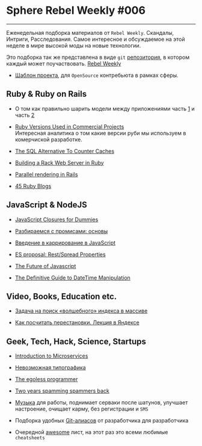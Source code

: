 # Sphere Rebel Weekly #006
----

Еженедельная подборка материалов от `Rebel Weekly`. Скандалы, Интриги, Расследования.
Самое интересное и обсуждаемое на этой неделе в мире высокой моды на новые технологии.

Это подборка так же представлена в виде `git` [репозитория](https://github.com/SphereSoftware/weekly), в котором каждый может
поучаствовать. [Rebel Weekly](https://github.com/SphereSoftware/weekly)

* [Шаблон проекта](https://github.com/SphereSoftware/open-source-template), для `OpenSource` контребьюта в рамках сферы.

## Ruby & Ruby on Rails

* О том как правильно шарить модели между приложениями часть [1](http://www.akitaonrails.com/2016/10/03/sharing-models-between-rails-apps-part-1) и часть [2](http://www.akitaonrails.com/2016/10/03/sharing-models-between-rails-apps-part-2)

* [Ruby Versions Used in Commercial Projects](https://semaphoreci.com/blog/2016/10/04/ruby-versions-used-in-commercial-projects-2016-edition.html)<br/>
Интересная аналитика о том какие версии руби мы используем в комерчиской разработке.

* [The SQL Alternative To Counter Caches](https://medium.com/@eric.programmer/the-sql-alternative-to-counter-caches-59e2098b7d7#.9h6xjv457)

* [Building a Rack Web Server in Ruby](https://ksylvest.com/posts/2016-10-04/building-a-rack-web-server-in-ruby)

* [Parallel rendering in Rails](http://antulik.com/posts/2016-10-02-parallel-rendering-in-rails.html)

* [45 Ruby Blogs](http://blog.honeypot.io/45-ruby-blogs)

## JavaScript & NodeJS

* [JavaScript Closures for Dummies](http://stackoverflow.com/questions/111102/how-do-javascript-closures-work?answertab=active#tab-top)

* [Разбираемся с промисами: основы](http://prgssr.ru/development/razbiraemsya-s-promisami-osnovy.html)

* [Введение в каррирование в JavaScript](http://prgssr.ru/development/vvedenie-v-karrirovanie-v-javascript.html)

* [ES proposal: Rest/Spread Properties](http://www.2ality.com/2016/10/rest-spread-properties.html)

* [The Future of Javascript](https://www.youtube.com/watch?v=njyofk1BX5U)

* [The Definitive Guide to DateTime Manipulation](https://www.toptal.com/software/definitive-guide-to-datetime-manipulation)

## Video, Books, Education etc.

* [Задача на поиск «волшебного» индекса в массиве](https://tproger.ru/problems/magic-index-search/)

* [Как посчитать перестановки. Лекция в Яндексе](https://habrahabr.ru/company/yandex/blog/311480/)

## Geek, Tech, Hack, Science, Startups

* [Introduction to Microservices](https://www.nginx.com/blog/introduction-to-microservices/)

* [Невозможная типографика](http://prgssr.ru/development/nevozmozhnaya-tipografika.html)

* [The egoless programmer](https://8thlight.com/blog/daniel-irvine/2016/09/30/the-egoless-programmer.html)

* [Two years spamming spammers back](https://medium.com/@beweinreich/two-years-spamming-spammers-back-2e734ce9593c#.2noflcy0g)

* [Музыка](http://musicforprogramming.net/) для работы, поднимает серваки после шатунов, улучшает настроение, очищает карму, без регистрации и `SMS`

* Подборка удобных [Git-алиасов](https://tproger.ru/translations/git-aliases/) от разработчика для разработчика

* Очередной [awesome](https://github.com/detailyang/awesome-cheatsheet) лист, на этот раз это всеми любимые `cheatsheets`
